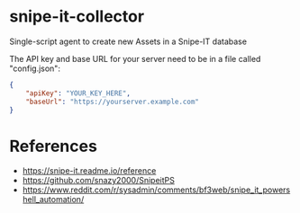 # snipe-it-collector
Single-script agent to create new Assets in a Snipe-IT database

The API key and base URL for your server need to be in a file called "config.json":

```json
{
    "apiKey": "YOUR_KEY_HERE",
    "baseUrl": "https://yourserver.example.com"
}
```

# References

 * https://snipe-it.readme.io/reference
 * https://github.com/snazy2000/SnipeitPS
 * https://www.reddit.com/r/sysadmin/comments/bf3web/snipe_it_powershell_automation/
